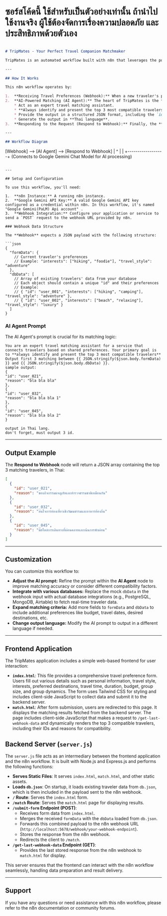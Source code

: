 # ซอร์สโค้ดนี้ ใช้สำหรับเป็นตัวอย่างเท่านั้น ถ้านำไปใช้งานจริง ผู้ใช้ต้องจัดการเรื่องความปลอดภัย และ ประสิทธิภาพด้วยตัวเอง

```sh

```

```markdown
# TripMates - Your Perfect Travel Companion Matchmaker

TripMates is an automated workflow built with n8n that leverages the power of AI to connect travelers with highly compatible travel companions. This service acts as an expert travel matching assistant, identifying and presenting the top 3 most compatible travelers based on shared preferences.

---

## How It Works

This n8n workflow operates by:

1.  **Receiving Travel Preferences (Webhook):** When a new traveler's preferences are submitted (e.g., from a web form or application), the **Webhook** node triggers the workflow.
2.  **AI-Powered Matching (AI Agent):** The heart of TripMates is the **AI Agent** node, which uses a pre-defined prompt and the **Google Gemini Chat Model** to compare the new traveler's preferences with existing traveler data. It's specifically instructed to:
    * Act as an expert travel matching assistant.
    * **Always identify and present the top 3 most compatible travelers.**
    * Provide the output in a structured JSON format, including the `id` of the matched traveler and a `reason` for the compatibility.
    * Generate the output in **Thai language**.
3.  **Responding to the Request (Respond to Webhook):** Finally, the **Respond to Webhook** node sends back the AI-generated list of top 3 matching travel companions to the requesting service or application.

---

## Workflow Diagram

```

[Webhook] --\> [AI Agent] --\> [Respond to Webhook]
|                  ^
|                  |
\+------------------+
(Connects to Google Gemini Chat Model for AI processing)

````

---

## Setup and Configuration

To use this workflow, you'll need:

1.  **n8n Instance:** A running n8n instance.
2.  **Google Gemini API Key:** A valid Google Gemini API key configured as a credential within n8n. In this workflow, it's named "Google Gemini(PaLM) Api account" .
3.  **Webhook Integration:** Configure your application or service to send a `POST` request to the webhook URL provided by n8n.

### Webhook Data Structure

The **Webhook** expects a JSON payload with the following structure:

```json
{
  "formData": {
    // Current traveler's preferences
    // Example: "interests": ["hiking", "foodie"], "travel_style": "adventure"
  },
  "dbData": [
    // Array of existing travelers' data from your database
    // Each object should contain a unique "id" and their preferences
    // Example:
    // { "id": "user_001", "interests": ["hiking", "camping"], "travel_style": "adventure" },
    // { "id": "user_002", "interests": ["beach", "relaxing"], "travel_style": "luxury" }
  ]
}
````

### AI Agent Prompt

The AI Agent's prompt is crucial for its matching logic:

```
You are an expert travel matching assistant for a service that connects travelers based on shared preferences. Your primary goal is to **always identify and present the top 3 most compatible travelers**
Output first 3 matching between {{ JSON.stringify($json.body.formData) }} and {{ JSON.stringify($json.body.dbData) }}. 
sample output: 
{
"id": "user_021",
"reason": "bla bla bla"
},
{
"id": "user_032",
"reason": "bla bla bla 1"
},
{
"id": "user_045",
"reason": "bla bla bla 2"
}

output in Thai lang.
don't forget, must output 3 id.
```

-----

## Output Example

The **Respond to Webhook** node will return a JSON array containing the top 3 matching travelers, in Thai:

```json
[
  {
    "id": "user_021",
    "reason": "ชอบกิจกรรมผจญภัยและสำรวจธรรมชาติเหมือนกัน"
  },
  {
    "id": "user_032",
    "reason": "สนใจการท่องเที่ยวเชิงวัฒนธรรมและอาหารท้องถิ่น"
  },
  {
    "id": "user_045",
    "reason": "มีสไตล์การเดินทางที่ผ่อนคลายและเน้นการพักผ่อน"
  }
]
```

-----

## Customization

You can customize this workflow to:

  * **Adjust the AI prompt:** Refine the prompt within the **AI Agent** node to improve matching accuracy or consider different compatibility factors.
  * **Integrate with various databases:** Replace the mock `dbData` in the webhook input with actual database integrations (e.g., PostgreSQL, MongoDB, Airtable) to fetch real-time traveler data.
  * **Expand matching criteria:** Add more fields to `formData` and `dbData` to include additional preferences like budget, travel dates, desired destinations, etc.
  * **Change output language:** Modify the AI prompt to output in a different language if needed.

---


## Frontend Application

The TripMates application includes a simple web-based frontend for user interaction:

*   **`index.html`**: This file provides a comprehensive travel preference form. Users fill out various details such as personal information, travel style, interests, preferred destinations, travel time, duration, budget, group size, and group dynamics. The form uses Tailwind CSS for styling and includes client-side JavaScript to collect data and submit it to the backend server.
*   **`match.html`**: After form submission, users are redirected to this page. It displays the matching results fetched from the backend server. The page includes client-side JavaScript that makes a request to `/get-last-webhook-data` and dynamically renders the top 3 compatible travelers, including their IDs and reasons for compatibility.

## Backend Server (`server.js`)

The `server.js` file acts as an intermediary between the frontend application and the n8n workflow. It is built with Node.js and Express.js and performs the following functions:

*   **Serves Static Files**: It serves `index.html`, `match.html`, and other static assets.
*   **Loads `db.json`**: On startup, it loads existing traveler data from `db.json`, which is then included in the payload sent to the n8n webhook.
*   **`/` Route**: Serves the `index.html` form.
*   **`/match` Route**: Serves the `match.html` page for displaying results.
*   **`/submit-form` Endpoint (POST)**:
    *   Receives form data from `index.html`.
    *   Merges the received `formData` with the `dbData` loaded from `db.json`.
    *   Forwards this combined payload to the n8n webhook URL (`http://localhost:5678/webhook/your-webhook-endpoint`).
    *   Stores the response from the n8n webhook.
    *   Redirects the client to `/match`.
*   **`/get-last-webhook-data` Endpoint (GET)**:
    *   Provides the last stored response from the n8n webhook to `match.html` for display.

This server ensures that the frontend can interact with the n8n workflow seamlessly, handling data preparation and result delivery.

-----

## Support

If you have any questions or need assistance with this n8n workflow, please refer to the n8n documentation or community forums.

